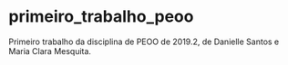 # primeiro_trabalho_peoo
Primeiro trabalho da disciplina de PEOO de 2019.2, de Danielle Santos e Maria Clara Mesquita.
